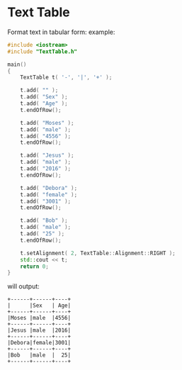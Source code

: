 # Text Table
Format text in tabular form: example:

```C++
#include <iostream>
#include "TextTable.h"

main()
{
    TextTable t( '-', '|', '+' );

    t.add( "" );
    t.add( "Sex" );
    t.add( "Age" );
    t.endOfRow();

    t.add( "Moses" );
    t.add( "male" );
    t.add( "4556" );
    t.endOfRow();

    t.add( "Jesus" );
    t.add( "male" );
    t.add( "2016" );
    t.endOfRow();

    t.add( "Debora" );
    t.add( "female" );
    t.add( "3001" );
    t.endOfRow();

    t.add( "Bob" );
    t.add( "male" );
    t.add( "25" );
    t.endOfRow();

    t.setAlignment( 2, TextTable::Alignment::RIGHT );
    std::cout << t;
    return 0;
}
```

will output:



    +------+------+----+
    |      |Sex   | Age|
    +------+------+----+
    |Moses |male  |4556|
    +------+------+----+
    |Jesus |male  |2016|
    +------+------+----+
    |Debora|female|3001|
    +------+------+----+
    |Bob   |male  |  25|
    +------+------+----+
